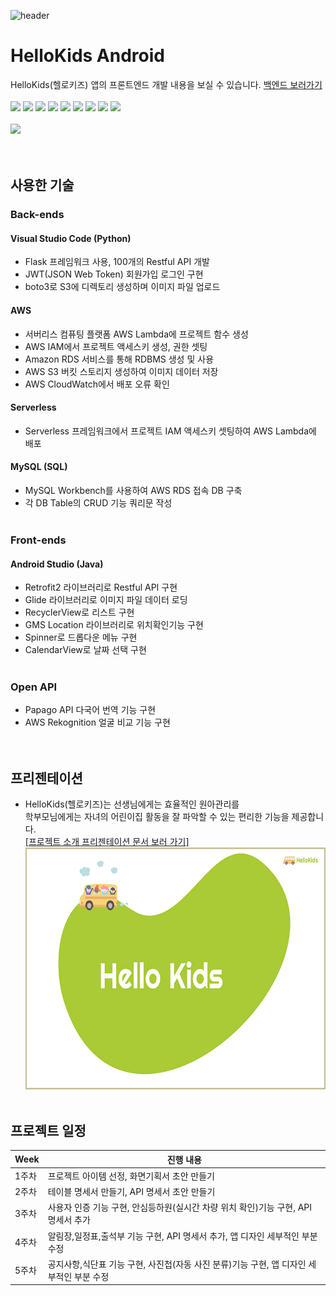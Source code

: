 ![header](https://github.com/bopool/HelloKids/blob/master/app/src/main/res/drawable-v24/git_top.jpg)

# HelloKids Android
HelloKids(헬로키즈) 앱의 프론트엔드 개발 내용을 보실 수 있습니다. <a href= "https://github.com/bopool/aws-hellokids-api">백엔드 보러가기</a><br/><br/>
<img src="https://img.shields.io/badge/Python-3776AB?style=flat-square&logo=Python&logoColor=white"/> <img src="https://img.shields.io/badge/Flask-000000?style=flat-square&logo=flask&logoColor=white"/> <img src="https://img.shields.io/badge/Visual Studio Code-007ACC?style=flat-square&logo=Visual Studio Code&logoColor=white"/> <img src="https://img.shields.io/badge/java-007396?style=flat-square&logo=java&logoColor=white"/> <img src="https://img.shields.io/badge/Android Studio-3DDC84?style=flat-square&logo=Android Studio&logoColor=white"/> <img src="https://img.shields.io/badge/MySQL-4479A1?style=flat-square&logo=MySQL&logoColor=white"/> <img src="https://img.shields.io/badge/JSON-000000?style=flat-square&logo=json&logoColor=white"/> <img src="https://img.shields.io/badge/Amazon AWS-232F3E?style=flat-square&logo=amazonaws&logoColor=white"/> <img src="https://img.shields.io/badge/Anaconda-44A833?style=flat-square&logo=Anaconda&logoColor=white"/><br/><br/>
<img src="https://github.com/bopool/HelloKids/blob/master/app/src/main/res/drawable-v24/hellokidsmainmovie1.gif"/><br/><br/><br/>

## 사용한 기술
### Back-ends
#### Visual Studio Code (Python)
- Flask 프레임워크 사용, 100개의 Restful API 개발
- JWT(JSON Web Token) 회원가입 로그인 구현
- boto3로 S3에 디렉토리 생성하며 이미지 파일 업로드

#### AWS
- 서버리스 컴퓨팅 플랫폼 AWS Lambda에 프로젝트 함수 생성
- AWS IAM에서 프로젝트 액세스키 생성, 권한 셋팅
- Amazon RDS 서비스를 통해 RDBMS 생성 및 사용
- AWS S3 버킷 스토리지 생성하여 이미지 데이터 저장
- AWS CloudWatch에서 배포 오류 확인

#### Serverless
- Serverless 프레임워크에서 프로젝트 IAM 액세스키 
   셋팅하여 AWS Lambda에 배포

#### MySQL (SQL)
- MySQL Workbench를 사용하여 AWS RDS 접속 DB 구축
- 각 DB Table의 CRUD 기능 쿼리문 작성
<br/><br/>

### Front-ends
#### Android Studio (Java)
- Retrofit2 라이브러리로 Restful API 구현
- Glide 라이브러리로 이미지 파일 데이터 로딩
- RecyclerView로 리스트 구현
- GMS Location 라이브러리로 위치확인기능 구현
- Spinner로 드롭다운 메뉴 구현
- CalendarView로 날짜 선택 구현
<br/><br/>

### Open API
- Papago API 다국어 번역 기능 구현 
- AWS Rekognition 얼굴 비교 기능 구현
<br/><br/><br/>

## 프리젠테이션
* HelloKids(헬로키즈)는 선생님에게는 효율적인 원아관리를 <br/>
학부모님에게는 자녀의 어린이집 활동을 잘 파악할 수 있는 편리한 기능을 제공합니다. <br/>
<a href= "https://drive.google.com/file/d/1WKZkOnatBQTaRcdXXQeS9JwYQLpF5cm1/view">[프로젝트 소개 프리젠테이션 문서 보러 가기]</a><br/>
<img src="https://github.com/bopool/HelloKids/blob/master/app/src/main/res/drawable-v24/hello_kids_presentation-1.jpg"  width="700" height="387" /><br/><br/>

##  프로젝트 일정
| Week | 진행 내용 |
| ------ | ----------- |
| 1주차 | 프로젝트 아이템 선정, 화면기획서 초안 만들기 |
| 2주차 | 테이블 명세서 만들기, API 명세서 초안 만들기 |
| 3주차 | 사용자 인증 기능 구현, 안심등하원(실시간 차량 위치 확인)기능 구현, API 명세서 추가|
| 4주차 | 알림장,일정표,출석부 기능 구현, API 명세서 추가, 앱 디자인 세부적인 부분 수정|
| 5주차 | 공지사항,식단표 기능 구현, 사진첩(자동 사진 분류)기능 구현, 앱 디자인 세부적인 부분 수정|

##### 
<br/><br/><br/>




